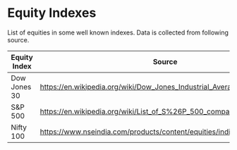 # Equity Indexes

List of equities in some well known indexes. Data is collected from following source.

| Equity Index | Source |
| --- | --- |
| Dow Jones 30 | https://en.wikipedia.org/wiki/Dow_Jones_Industrial_Average |
| S&P 500 | https://en.wikipedia.org/wiki/List_of_S%26P_500_companies |
| Nifty 100 | https://www.nseindia.com/products/content/equities/indices/nifty_100.htm |

